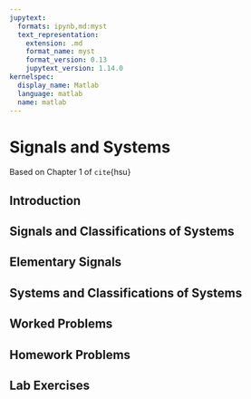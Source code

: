```yaml
---
jupytext:
  formats: ipynb,md:myst
  text_representation:
    extension: .md
    format_name: myst
    format_version: 0.13
    jupytext_version: 1.14.0
kernelspec:
  display_name: Matlab
  language: matlab
  name: matlab
---
```


# Signals and Systems

Based on Chapter 1 of `cite`{hsu} 

## Introduction

## Signals and Classifications of Systems

## Elementary Signals

## Systems and Classifications of Systems

## Worked Problems

## Homework Problems

## Lab Exercises
